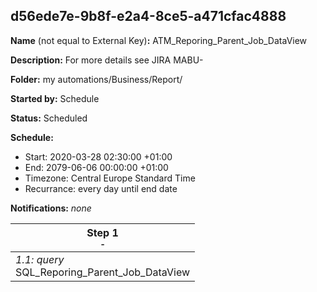 ## d56ede7e-9b8f-e2a4-8ce5-a471cfac4888

**Name** (not equal to External Key)**:** ATM_Reporing_Parent_Job_DataView

**Description:** For more details see JIRA MABU-

**Folder:** my automations/Business/Report/

**Started by:** Schedule

**Status:** Scheduled

**Schedule:**

* Start: 2020-03-28 02:30:00 +01:00
* End: 2079-06-06 00:00:00 +01:00
* Timezone: Central Europe Standard Time
* Recurrance: every day until end date

**Notifications:** _none_


| Step 1<br>_<small>-</small>_ |
| --- |
| _1.1: query_<br>SQL_Reporing_Parent_Job_DataView |

